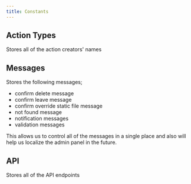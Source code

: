 ```yaml
---
title: Constants
---
```


## Action Types

Stores all of the action creators' names

## Messages

Stores the following messages;

* confirm delete message
* confirm leave message
* confirm override static file message
* not found message
* notification messages
* validation messages

This allows us to control all of the messages in a single place and also will help us localize the admin panel in the future.

## API

Stores all of the API endpoints
